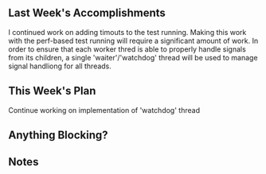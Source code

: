 ## Last Week's Accomplishments

I continued work on adding timouts to the test running.
Making this work with the perf-based test running will require a significant amount of work.
In order to ensure that each worker thred is able to properly handle signals from its children,
a single 'waiter'/'watchdog' thread will be used to manage signal handliong for all threads.

## This Week's Plan

Continue working on implementation of 'watchdog' thread

## Anything Blocking?

## Notes


